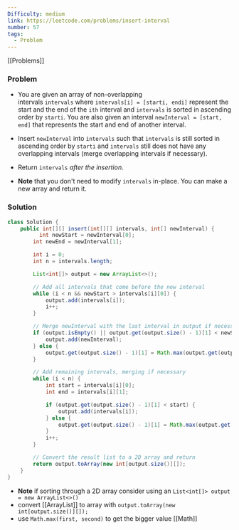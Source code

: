 ```yaml
---
Difficulty: medium
link: https://leetcode.com/problems/insert-interval
number: 57
tags:
  - Problem
---
```

[[Problems]]
### Problem

- You are given an array of non-overlapping intervals `intervals` where `intervals[i] = [starti, endi]` represent the start and the end of the `ith` interval and `intervals` is sorted in ascending order by `starti`. You are also given an interval `newInterval = [start, end]` that represents the start and end of another interval.

- Insert `newInterval` into `intervals` such that `intervals` is still sorted in ascending order by `starti` and `intervals` still does not have any overlapping intervals (merge overlapping intervals if necessary).

- Return `intervals` _after the insertion_.

- **Note** that you don't need to modify `intervals` in-place. You can make a new array and return it.

### Solution
```java
class Solution {
    public int[][] insert(int[][] intervals, int[] newInterval) {
          int newStart = newInterval[0];
        int newEnd = newInterval[1];

        int i = 0;
        int n = intervals.length;

        List<int[]> output = new ArrayList<>();

        // Add all intervals that come before the new interval
        while (i < n && newStart > intervals[i][0]) {
            output.add(intervals[i]);
            i++;
        }

        // Merge newInterval with the last interval in output if necessary
        if (output.isEmpty() || output.get(output.size() - 1)[1] < newStart) {
            output.add(newInterval);
        } else {
            output.get(output.size() - 1)[1] = Math.max(output.get(output.size() - 1)[1], newEnd);
        }

        // Add remaining intervals, merging if necessary
        while (i < n) {
            int start = intervals[i][0];
            int end = intervals[i][1];

            if (output.get(output.size() - 1)[1] < start) {
                output.add(intervals[i]);
            } else {
                output.get(output.size() - 1)[1] = Math.max(output.get(output.size() - 1)[1], end);
            }
            i++;
        }

        // Convert the result list to a 2D array and return
        return output.toArray(new int[output.size()][]);
    }   
}
```

- **Note** if sorting through a 2D array consider using an `List<int[]> output = new ArrayList<>()`
- convert [[ArrayList]] to array with `output.toArray(new int[output.size()][]);`
- use `Math.max(first, second)` to get the bigger value [[Math]]